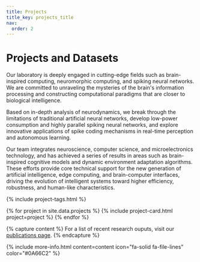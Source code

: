 ```yaml
---
title: Projects
title_key: projects_title
nav:
  order: 2
---
```


# <span data-i18n="projects_title">Projects and Datasets</span>

<span data-i18n="projects_intro_1">Our laboratory is deeply engaged in cutting-edge fields such as brain-inspired computing, neuromorphic computing, and spiking neural networks. We are committed to unraveling the mysteries of the brain's information processing and constructing computational paradigms that are closer to biological intelligence.</span>

<span data-i18n="projects_intro_2">Based on in-depth analysis of neurodynamics, we break through the limitations of traditional artificial neural networks, develop low-power consumption and highly parallel spiking neural networks, and explore innovative applications of spike coding mechanisms in real-time perception and autonomous learning.</span>

<span data-i18n="projects_intro_3">Our team integrates neuroscience, computer science, and microelectronics technology, and has achieved a series of results in areas such as brain-inspired cognitive models and dynamic environment adaptation algorithms. These efforts provide core technical support for the new generation of artificial intelligence, edge computing, and brain-computer interfaces, driving the evolution of intelligent systems toward higher efficiency, robustness, and human-like characteristics.</span>

{% include project-tags.html %}

{% for project in site.data.projects %}
    {% include project-card.html project=project %}
{% endfor %}


{% capture content %}
For a list of recent research ouputs, visit our [publications page](/papers/).
{% endcapture %}

{% include more-info.html 
  content=content 
  icon="fa-solid fa-file-lines" 
  color="#0A66C2" 
%}